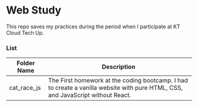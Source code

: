 # Web Study
This repo saves my practices during the period when I participate at KT Cloud Tech Up.<br/>
<divider/> 
### List
| Folder Name | Description |
|------|------|
| cat_race_js | The First homework at the coding bootcamp. I had to create a vanilla website with pure HTML, CSS, and JavaScript without React.|
